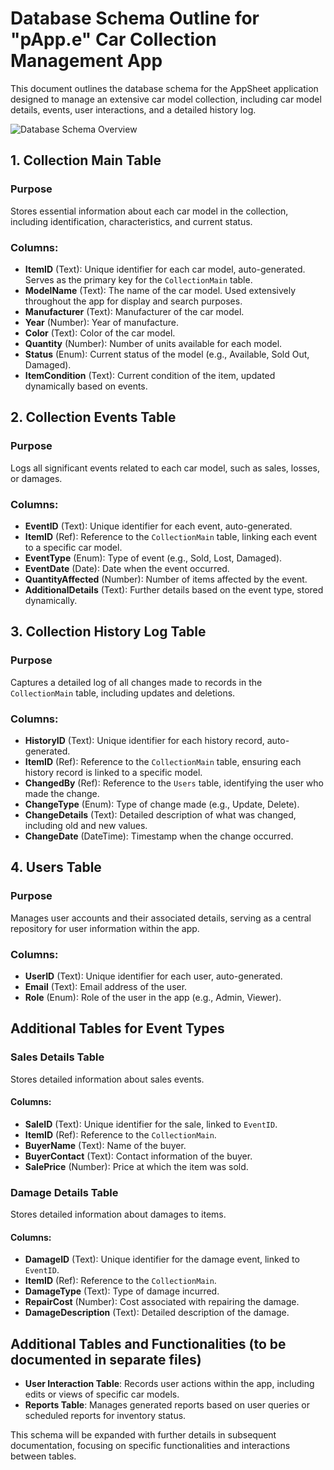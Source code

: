 # Database Schema Outline for "pApp.e" Car Collection Management App

This document outlines the database schema for the AppSheet application designed to manage an extensive car model collection, including car model details, events, user interactions, and a detailed history log.

![Database Schema Overview](../../../../assets/images/diagrams/Table-Schema-Overview-Diagram_01.png)

## 1. Collection Main Table

### Purpose
Stores essential information about each car model in the collection, including identification, characteristics, and current status.

### Columns:
- **ItemID** (Text): Unique identifier for each car model, auto-generated. Serves as the primary key for the `CollectionMain` table.
- **ModelName** (Text): The name of the car model. Used extensively throughout the app for display and search purposes.
- **Manufacturer** (Text): Manufacturer of the car model.
- **Year** (Number): Year of manufacture.
- **Color** (Text): Color of the car model.
- **Quantity** (Number): Number of units available for each model.
- **Status** (Enum): Current status of the model (e.g., Available, Sold Out, Damaged).
- **ItemCondition** (Text): Current condition of the item, updated dynamically based on events.

## 2. Collection Events Table

### Purpose
Logs all significant events related to each car model, such as sales, losses, or damages.

### Columns:
- **EventID** (Text): Unique identifier for each event, auto-generated.
- **ItemID** (Ref): Reference to the `CollectionMain` table, linking each event to a specific car model.
- **EventType** (Enum): Type of event (e.g., Sold, Lost, Damaged).
- **EventDate** (Date): Date when the event occurred.
- **QuantityAffected** (Number): Number of items affected by the event.
- **AdditionalDetails** (Text): Further details based on the event type, stored dynamically.

## 3. Collection History Log Table

### Purpose
Captures a detailed log of all changes made to records in the `CollectionMain` table, including updates and deletions.

### Columns:
- **HistoryID** (Text): Unique identifier for each history record, auto-generated.
- **ItemID** (Ref): Reference to the `CollectionMain` table, ensuring each history record is linked to a specific model.
- **ChangedBy** (Ref): Reference to the `Users` table, identifying the user who made the change.
- **ChangeType** (Enum): Type of change made (e.g., Update, Delete).
- **ChangeDetails** (Text): Detailed description of what was changed, including old and new values.
- **ChangeDate** (DateTime): Timestamp when the change occurred.

## 4. Users Table

### Purpose
Manages user accounts and their associated details, serving as a central repository for user information within the app.

### Columns:
- **UserID** (Text): Unique identifier for each user, auto-generated.
- **Email** (Text): Email address of the user.
- **Role** (Enum): Role of the user in the app (e.g., Admin, Viewer).

## Additional Tables for Event Types

### Sales Details Table
Stores detailed information about sales events.

#### Columns:
- **SaleID** (Text): Unique identifier for the sale, linked to `EventID`.
- **ItemID** (Ref): Reference to the `CollectionMain`.
- **BuyerName** (Text): Name of the buyer.
- **BuyerContact** (Text): Contact information of the buyer.
- **SalePrice** (Number): Price at which the item was sold.

### Damage Details Table
Stores detailed information about damages to items.

#### Columns:
- **DamageID** (Text): Unique identifier for the damage event, linked to `EventID`.
- **ItemID** (Ref): Reference to the `CollectionMain`.
- **DamageType** (Text): Type of damage incurred.
- **RepairCost** (Number): Cost associated with repairing the damage.
- **DamageDescription** (Text): Detailed description of the damage.

## Additional Tables and Functionalities (to be documented in separate files)
- **User Interaction Table**: Records user actions within the app, including edits or views of specific car models.
- **Reports Table**: Manages generated reports based on user queries or scheduled reports for inventory status.

This schema will be expanded with further details in subsequent documentation, focusing on specific functionalities and interactions between tables.
